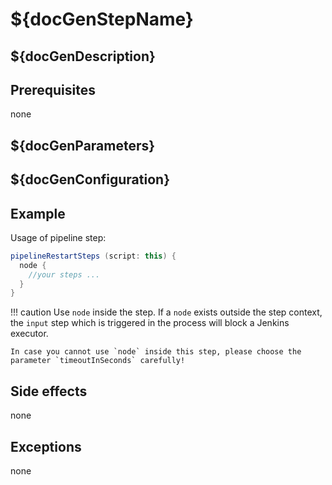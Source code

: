 # ${docGenStepName}

## ${docGenDescription}

## Prerequisites

none

## ${docGenParameters}

## ${docGenConfiguration}

## Example

Usage of pipeline step:

```groovy
pipelineRestartSteps (script: this) {
  node {
    //your steps ...
  }
}
```

!!! caution
    Use `node` inside the step. If a `node` exists outside the step context, the `input` step which is triggered in the process will block a Jenkins executor.

    In case you cannot use `node` inside this step, please choose the parameter `timeoutInSeconds` carefully!

## Side effects

none

## Exceptions

none
